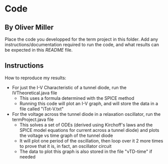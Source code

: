# Code
## By Oliver Miller

Place the code you developped for the term project in this folder. Add any instructions/documentation required to run the code, and what results can be expected in this *README* file.

## Instructions
How to reproduce my results:
- For just the I-V Characteristic of a tunnel diode, run the IVTheoretical.java file
    - This uses a formula determined with the SPICE method
    - Running this code will plot an I-V graph, and will store the data in a file called "iTot-V.txt"
- For the voltage across the tunnel diode in a relaxation oscillator, run the termProject.java file
    - This solves a set of ODEs (derived using Kirchoff's laws and the SPICE model equations for current across a tunnel diode) and plots the voltage vs time graph of the tunnel diode
    - It will plot one period of the oscillation, then loop over it 2 more times to prove that it is, in fact, an oscillator circuit
    - The data to plot this graph is also stored in the file "vTD-time" if needed
